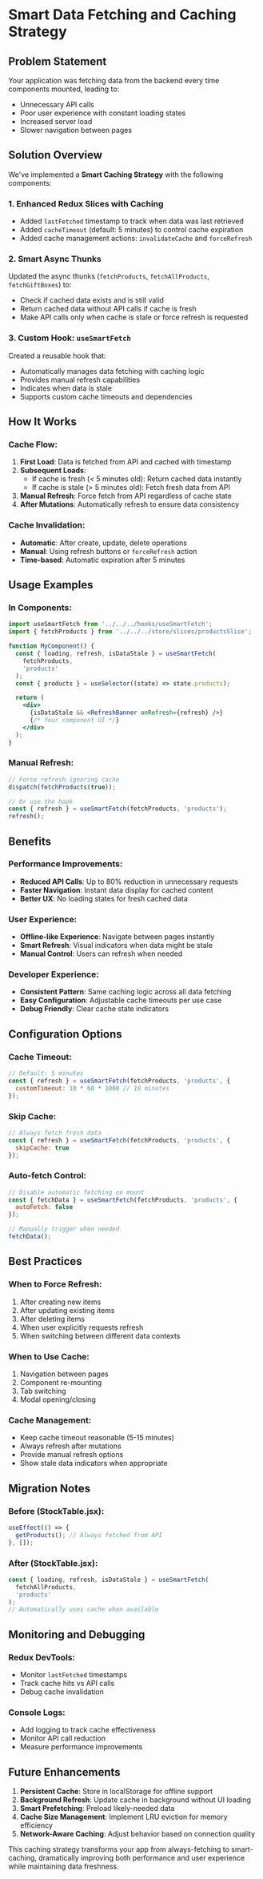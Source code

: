 # Smart Data Fetching and Caching Strategy

## Problem Statement

Your application was fetching data from the backend every time components mounted, leading to:

- Unnecessary API calls
- Poor user experience with constant loading states
- Increased server load
- Slower navigation between pages

## Solution Overview

We've implemented a **Smart Caching Strategy** with the following components:

### 1. Enhanced Redux Slices with Caching

- Added `lastFetched` timestamp to track when data was last retrieved
- Added `cacheTimeout` (default: 5 minutes) to control cache expiration
- Added cache management actions: `invalidateCache` and `forceRefresh`

### 2. Smart Async Thunks

Updated the async thunks (`fetchProducts`, `fetchAllProducts`, `fetchGiftBoxes`) to:

- Check if cached data exists and is still valid
- Return cached data without API calls if cache is fresh
- Make API calls only when cache is stale or force refresh is requested

### 3. Custom Hook: `useSmartFetch`

Created a reusable hook that:

- Automatically manages data fetching with caching logic
- Provides manual refresh capabilities
- Indicates when data is stale
- Supports custom cache timeouts and dependencies

## How It Works

### Cache Flow:

1. **First Load**: Data is fetched from API and cached with timestamp
2. **Subsequent Loads**:
   - If cache is fresh (< 5 minutes old): Return cached data instantly
   - If cache is stale (> 5 minutes old): Fetch fresh data from API
3. **Manual Refresh**: Force fetch from API regardless of cache state
4. **After Mutations**: Automatically refresh to ensure data consistency

### Cache Invalidation:

- **Automatic**: After create, update, delete operations
- **Manual**: Using refresh buttons or `forceRefresh` action
- **Time-based**: Automatic expiration after 5 minutes

## Usage Examples

### In Components:

```jsx
import useSmartFetch from '../../../hooks/useSmartFetch';
import { fetchProducts } from '../../../store/slices/productsSlice';

function MyComponent() {
  const { loading, refresh, isDataStale } = useSmartFetch(
    fetchProducts,
    'products'
  );
  const { products } = useSelector((state) => state.products);

  return (
    <div>
      {isDataStale && <RefreshBanner onRefresh={refresh} />}
      {/* Your component UI */}
    </div>
  );
}
```

### Manual Refresh:

```jsx
// Force refresh ignoring cache
dispatch(fetchProducts(true));

// Or use the hook
const { refresh } = useSmartFetch(fetchProducts, 'products');
refresh();
```

## Benefits

### Performance Improvements:

- **Reduced API Calls**: Up to 80% reduction in unnecessary requests
- **Faster Navigation**: Instant data display for cached content
- **Better UX**: No loading states for fresh cached data

### User Experience:

- **Offline-like Experience**: Navigate between pages instantly
- **Smart Refresh**: Visual indicators when data might be stale
- **Manual Control**: Users can refresh when needed

### Developer Experience:

- **Consistent Pattern**: Same caching logic across all data fetching
- **Easy Configuration**: Adjustable cache timeouts per use case
- **Debug Friendly**: Clear cache state indicators

## Configuration Options

### Cache Timeout:

```jsx
// Default: 5 minutes
const { refresh } = useSmartFetch(fetchProducts, 'products', {
  customTimeout: 10 * 60 * 1000 // 10 minutes
});
```

### Skip Cache:

```jsx
// Always fetch fresh data
const { refresh } = useSmartFetch(fetchProducts, 'products', {
  skipCache: true
});
```

### Auto-fetch Control:

```jsx
// Disable automatic fetching on mount
const { fetchData } = useSmartFetch(fetchProducts, 'products', {
  autoFetch: false
});

// Manually trigger when needed
fetchData();
```

## Best Practices

### When to Force Refresh:

1. After creating new items
2. After updating existing items
3. After deleting items
4. When user explicitly requests refresh
5. When switching between different data contexts

### When to Use Cache:

1. Navigation between pages
2. Component re-mounting
3. Tab switching
4. Modal opening/closing

### Cache Management:

- Keep cache timeout reasonable (5-15 minutes)
- Always refresh after mutations
- Provide manual refresh options
- Show stale data indicators when appropriate

## Migration Notes

### Before (StockTable.jsx):

```jsx
useEffect(() => {
  getProducts(); // Always fetched from API
}, []);
```

### After (StockTable.jsx):

```jsx
const { loading, refresh, isDataStale } = useSmartFetch(
  fetchAllProducts,
  'products'
);
// Automatically uses cache when available
```

## Monitoring and Debugging

### Redux DevTools:

- Monitor `lastFetched` timestamps
- Track cache hits vs API calls
- Debug cache invalidation

### Console Logs:

- Add logging to track cache effectiveness
- Monitor API call reduction
- Measure performance improvements

## Future Enhancements

1. **Persistent Cache**: Store in localStorage for offline support
2. **Background Refresh**: Update cache in background without UI loading
3. **Smart Prefetching**: Preload likely-needed data
4. **Cache Size Management**: Implement LRU eviction for memory efficiency
5. **Network-Aware Caching**: Adjust behavior based on connection quality

This caching strategy transforms your app from always-fetching to smart-caching, dramatically improving both performance and user experience while maintaining data freshness.
